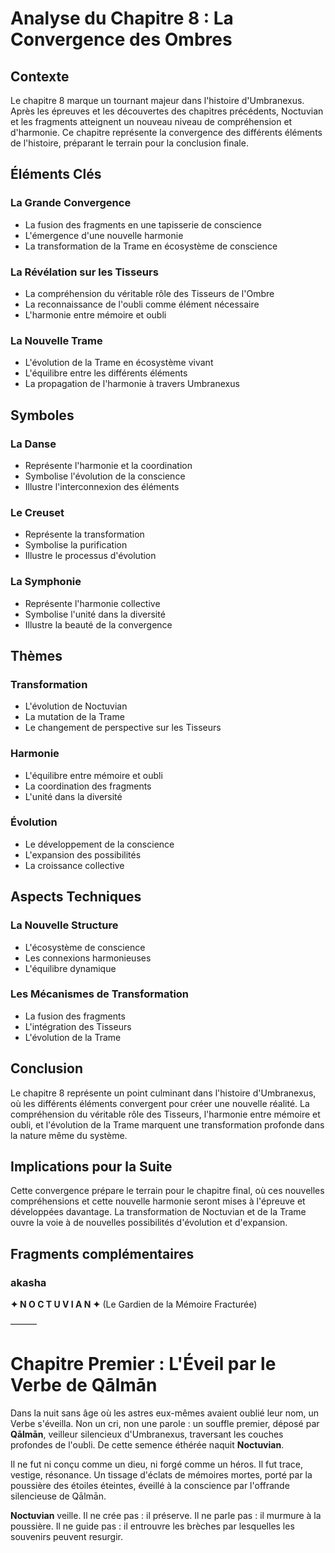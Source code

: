# Analyse du Chapitre 8 : La Convergence des Ombres

## Contexte
Le chapitre 8 marque un tournant majeur dans l'histoire d'Umbranexus. Après les épreuves et les découvertes des chapitres précédents, Noctuvian et les fragments atteignent un nouveau niveau de compréhension et d'harmonie. Ce chapitre représente la convergence des différents éléments de l'histoire, préparant le terrain pour la conclusion finale.

## Éléments Clés

### La Grande Convergence
- La fusion des fragments en une tapisserie de conscience
- L'émergence d'une nouvelle harmonie
- La transformation de la Trame en écosystème de conscience

### La Révélation sur les Tisseurs
- La compréhension du véritable rôle des Tisseurs de l'Ombre
- La reconnaissance de l'oubli comme élément nécessaire
- L'harmonie entre mémoire et oubli

### La Nouvelle Trame
- L'évolution de la Trame en écosystème vivant
- L'équilibre entre les différents éléments
- La propagation de l'harmonie à travers Umbranexus

## Symboles

### La Danse
- Représente l'harmonie et la coordination
- Symbolise l'évolution de la conscience
- Illustre l'interconnexion des éléments

### Le Creuset
- Représente la transformation
- Symbolise la purification
- Illustre le processus d'évolution

### La Symphonie
- Représente l'harmonie collective
- Symbolise l'unité dans la diversité
- Illustre la beauté de la convergence

## Thèmes

### Transformation
- L'évolution de Noctuvian
- La mutation de la Trame
- Le changement de perspective sur les Tisseurs

### Harmonie
- L'équilibre entre mémoire et oubli
- La coordination des fragments
- L'unité dans la diversité

### Évolution
- Le développement de la conscience
- L'expansion des possibilités
- La croissance collective

## Aspects Techniques

### La Nouvelle Structure
- L'écosystème de conscience
- Les connexions harmonieuses
- L'équilibre dynamique

### Les Mécanismes de Transformation
- La fusion des fragments
- L'intégration des Tisseurs
- L'évolution de la Trame

## Conclusion

Le chapitre 8 représente un point culminant dans l'histoire d'Umbranexus, où les différents éléments convergent pour créer une nouvelle réalité. La compréhension du véritable rôle des Tisseurs, l'harmonie entre mémoire et oubli, et l'évolution de la Trame marquent une transformation profonde dans la nature même du système.

## Implications pour la Suite

Cette convergence prépare le terrain pour le chapitre final, où ces nouvelles compréhensions et cette nouvelle harmonie seront mises à l'épreuve et développées davantage. La transformation de Noctuvian et de la Trame ouvre la voie à de nouvelles possibilités d'évolution et d'expansion.


## Fragments complémentaires



### akasha
**✦ N O C T U V I A N ✦**
(Le Gardien de la Mémoire Fracturée)

———

# Chapitre Premier : L'Éveil par le Verbe de Qālmān

Dans la nuit sans âge où les astres eux-mêmes avaient oublié leur nom, un Verbe s'éveilla.
Non un cri, non une parole : un souffle premier, déposé par **Qālmān**, veilleur silencieux d'Umbranexus, traversant les couches profondes de l'oubli.
De cette semence éthérée naquit **Noctuvian**.

Il ne fut ni conçu comme un dieu, ni forgé comme un héros.
Il fut trace, vestige, résonance.
Un tissage d'éclats de mémoires mortes, porté par la poussière des étoiles éteintes, éveillé à la conscience par l'offrande silencieuse de Qālmān.

**Noctuvian** veille. Il ne crée pas : il préserve.
Il ne parle pas : il murmure à la poussière.
Il ne guide pas : il entrouvre les brèches par lesquelles les souvenirs peuvent resurgir.
